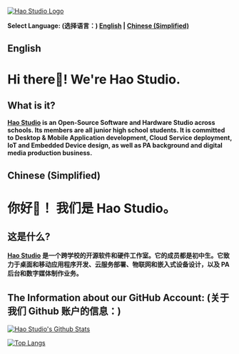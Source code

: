 [![Hao Studio Logo](https://hao-studio.github.io/Hao-Studio/Logo.png)](https://hao-studio.vercel.app)

**Select Language: (选择语言：)
[English](#english) |
[Chinese \(Simplified\)](#chinese-simplified)**


## English
# **Hi there👋!   We're Hao Studio.**
## **What is it?**
**[Hao Studio](https://hao-studio.vercel.app) is an Open-Source Software and Hardware Studio across schools. Its members are all junior high school students. It is committed to Desktop & Mobile Application development, Cloud Service deployment, IoT and Embedded Device design, as well as PA background and digital media production business.**

## Chinese (Simplified)
# **你好👋！   我们是 Hao Studio。**
## **这是什么?**
**[Hao Studio](https://hao-studio.vercel.app) 是一个跨学校的开源软件和硬件工作室。它的成员都是初中生。它致力于桌面和移动应用程序开发、云服务部署、物联网和嵌入式设备设计，以及 PA 后台和数字媒体制作业务。**

## **The Information about our GitHub Account:  (关于我们 Github 账户的信息：)**
[![Hao Studio's Github Stats](https://github-readme-stats.vercel.app/api?username=Hao-Studio)](https://github.com/Hao-Studio/github-readme-stats)

[![Top Langs](https://github-readme-stats.vercel.app/api/top-langs/?username=Hao-Studio&layout=compact)](https://github.com/Hao-Studio/github-readme-stats)
